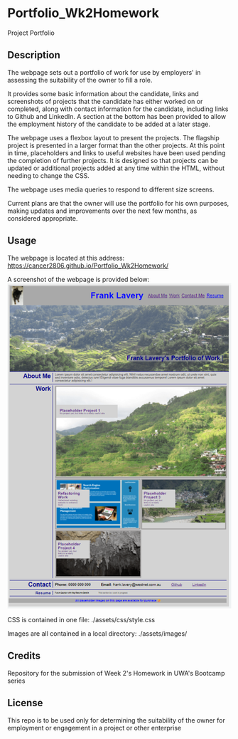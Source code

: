 # Portfolio_Wk2Homework
Project Portfolio

## Description
The webpage sets out a portfolio of work for use by employers' in assessing the suitability of the owner to fill a role.

It provides some basic information about the candidate, links and screenshots of projects that the candidate has either worked on or completed, along with contact information for the candidate, including links to Github and LinkedIn.  A section at the bottom has been provided to allow the employment history of the candidate to be added at a later stage.

 The webpage uses a flexbox layout to present the projects.  The flagship project is presented in a larger format than the other projects.  At this point in time, placeholders and links to useful websites have been used pending the completion of further projects.  It is designed so that projects can be updated or additional projects added at any time within the HTML, without needing to change the CSS.

 The webpage uses media queries to respond to different size screens.

 Current plans are that the owner will use the portfolio for his own purposes, making updates and improvements over the next few months, as considered appropriate.


## Usage
The webpage is located at this address:  https://cancer2806.github.io/Portfolio_Wk2Homework/

A screenshot of the webpage is provided below:
![Application Screenshot](./assets/images/PortfolioScreenshot.png)

CSS is contained in one file:  ./assets/css/style.css

Images are all contained in a local directory:  ./assets/images/


## Credits
Repository for the submission of Week 2's Homework in UWA's Bootcamp series


## License
This repo is to be used only for determining the suitability of the owner for employment or engagement in a project or other enterprise